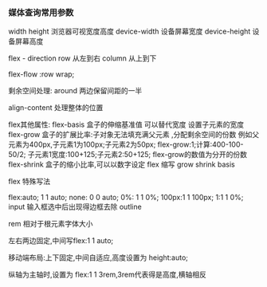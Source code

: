 ### 媒体查询常用参数
width height 浏览器可视宽度高度
device-width 设备屏幕宽度
device-height 设备屏幕高度
 


 flex - direction 
row 从左到右
column 从上到下

flex-flow :row wrap;

剩余空间处理:
around 两边保留间距的一半
 
 align-content   处理整体的位置

 flex其他属性:
 flex-basis 盒子的伸缩基准值  可以替代宽度  设置子元素的宽度
 flex-grow 盒子的扩展比率:子对象无法填充满父元素 ,分配剩余空间的份数
 例如父元素为400px,子元素1为100px;子元素2为50px;
 flex-grow:1;计算:400-100-50/2;
 子元素1宽度:100+125;子元素2:50+125;
 flex-grow的数值为分开的份数 
 flex-shrink 盒子的缩小比率,可以以数字设定
 flex 缩写  grow shrink   basis

  flex   特殊写法

  flex:auto;  1 1 auto;
  none: 0 0 auto;
  0%: 1 1 0%;
100px:1 1 100px;
1:1 1  0%;
input  输入框选中后出现得边框去除  outline


rem 相对于根元素字体大小

左右两边固定,中间写flex:1 1 auto;

移动端布局:上下固定,中间自适应,高度设置为 height:auto;

纵轴为主轴时,设置为 flex:1 1 3rem,3rem代表得是高度,横轴相反
